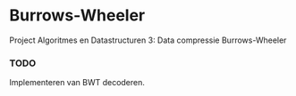 Burrows-Wheeler
===============

Project Algoritmes en Datastructuren 3: Data compressie Burrows-Wheeler

### TODO

Implementeren van BWT decoderen.